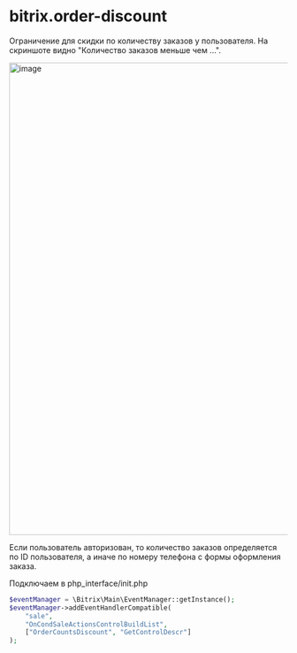 # bitrix.order-discount
Ограничение для скидки по количеству заказов у пользователя. На скриншоте видно "Количество заказов меньше чем ...". 

<img width="854" alt="image" src="https://user-images.githubusercontent.com/41703211/166813985-3c97b53e-4a32-4296-a859-7cd5c038162c.png">

Если пользователь авторизован, то количество заказов определяется по ID пользователя, а иначе по номеру телефона с формы оформления заказа.


Подключаем в php_interface/init.php

```php
$eventManager = \Bitrix\Main\EventManager::getInstance();
$eventManager->addEventHandlerCompatible(
    "sale",
    "OnCondSaleActionsControlBuildList",
    ["OrderCountsDiscount", "GetControlDescr"]
);
```

